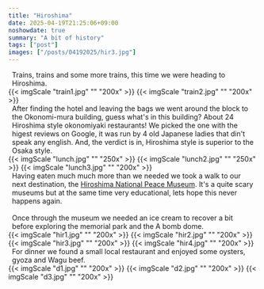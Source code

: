 ```yaml
---
title: "Hiroshima"
date: 2025-04-19T21:25:06+09:00
noshowdate: true
summary: "A bit of history"
tags: ["post"]
images: ["/posts/04192025/hir3.jpg"]
---
```




<div style="display:flex; justify-content: center">
<div style="flex-basis: 97%">
Trains, trains and some more trains, this time we were heading to Hiroshima.
</div>
</div>
<div style="display:flex; justify-content: center; flex-wrap: wrap">
{{< imgScale "train1.jpg" "" "200x" >}}
{{< imgScale "train2.jpg" "" "200x" >}}
</div>


<div style="display:flex; justify-content: center">
<div style="flex-basis: 97%">
After finding the hotel and leaving the bags we went around the block to the Okonomi-mura building, guess what's in this building? About 24 Hiroshima style okonomiyaki restaurants! We picked the one with the higest reviews on Google, it was run by 4 old Japanese ladies that din't speak any english. And, the verdict is in, Hiroshima style is superior to the Osaka style. 
</div>
</div>
<div style="display:flex; justify-content: center; flex-wrap: wrap">
{{< imgScale "lunch.jpg" "" "250x" >}}
{{< imgScale "lunch2.jpg" "" "250x" >}}
{{< imgScale "lunch3.jpg" "" "200x" >}}
</div>


<div style="display:flex; justify-content: center">
<div style="flex-basis: 97%">
Having eaten much much more than we needed we took a walk to our next destination, the <a href="(https://hpmmuseum.jp/?lang=eng)">Hiroshima National Peace Museum</a>. It's a quite scary museums but at the same time very educational, lets hope this never happens again.<br><br>
Once through the museum we needed an ice cream to recover a bit before exploring the memorial park and the A bomb dome. 
</div>
</div>
<div style="display:flex; justify-content: center; flex-wrap: wrap">
{{< imgScale "hir1.jpg" "" "200x" >}}
{{< imgScale "hir2.jpg" "" "200x" >}}
{{< imgScale "hir3.jpg" "" "200x" >}}
{{< imgScale "hir4.jpg" "" "200x" >}}
</div>


<div style="display:flex; justify-content: center">
<div style="flex-basis: 97%">
For dinner we found a small local restaurant and enjoyed some oysters, gyoza and Wagu beef.
</div>
</div>
<div style="display:flex; justify-content: center; flex-wrap: wrap">
{{< imgScale "d1.jpg" "" "200x" >}}
{{< imgScale "d2.jpg" "" "200x" >}}
{{< imgScale "d3.jpg" "" "200x" >}}
</div>